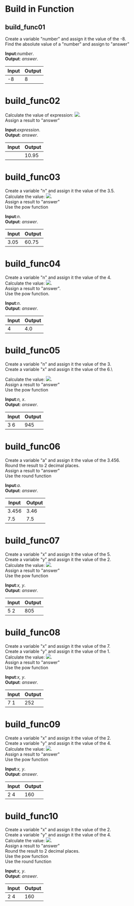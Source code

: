# Build in Function

## build_func01

Create a variable "number"  and assign it the value of the -8.\
Find the absolute value of a "number" and assign to  "answer" 

**Input**:*number*.\
**Output**: *answer*.

|   **Input**   |   **Output**    |
|---------------|-----------------|
|-8             |8                |

# build_func02

Calculate the value of expression:  <img src="https://latex.codecogs.com/gif.latex?\3(\frac{7}{5}-\frac{9}{4})">.\
Assign a result to "answer"

**Input**:*expression*.\
**Output**: *answer*.

|   **Input**   |   **Output**    |
|---------------|-----------------|
|               |10.95            |

# build_func03

Create a variable "n"  and assign it the value of the  3.5.\
Calculate the value:  <img src="https://latex.codecogs.com/gif.latex?\3(n+1)^{2}">.\
Assign a result to "answer"\
Use the pow function

**Input**:*n*.\
**Output**: *answer*.

|   **Input**   |   **Output**    |
|---------------|-----------------|
|3.05           |60.75            |

# build_func04

Create a variable "n"  and assign it the value of the 4.\
Calculate the value: <img src="https://latex.codecogs.com/gif.latex?\(\frac{2+n}{3})^{2}">.\
Assign a result to "answer".\
Use the pow function.

**Input**:*n*.\
**Output**: *answer*.

|   **Input**   |   **Output**    |
|---------------|-----------------|
|4              |4.0              |

# build_func05

Create a variable "n"  and assign it the value of the 3.\
Create a variable "x"  and assign it the value of the 6.\

Calculate the value: <img src="https://latex.codecogs.com/gif.latex?\(x^{n}+n^{x})">.\
Assign a result to "answer"\
Use the pow function

**Input**:*n, x*.\
**Output**: *answer*.

|   **Input**   |   **Output**    |
|---------------|-----------------|
|3 6            |945              |

# build_func06

Create a variable "a"  and assign it the value of the 3.456.\
Round the result to 2 decimal places.\
Assign a result to "answer"\
Use the round function

**Input**:*a*.\
**Output**: *answer*.

|   **Input**   |   **Output**    |
|---------------|-----------------|
|3.456          |3.46             |
|7.5            |7.5             |

# build_func07

Create a variable "x"  and assign it the value of the 5.\
Create a variable "y"  and assign it the value of the 2.\
Calculate the value: <img src="https://latex.codecogs.com/gif.latex?\(x^{2}+6x^{3}+3xy)">.\
Assign a result to "answer"\
Use the pow function

**Input**:*x, y*.\
**Output**: *answer*.

|   **Input**   |   **Output**    |
|---------------|-----------------|
|5 2            |805              |

# build_func08

Create a variable "x"  and assign it the value of the 7.\
Create a variable "y"  and assign it the value of the 1.\
Calculate the value: <img src="https://latex.codecogs.com/gif.latex?\5x^{2}y^{3}+xy^{2}">.\
Assign a result to "answer"\
Use the pow function

**Input**:*x, y*.\
**Output**: *answer*.

|   **Input**   |   **Output**    |
|---------------|-----------------|
|7 1            |252              |

# build_func09

Create a variable "x"  and assign it the value of the 2.\
Create a variable "y"  and assign it the value of the 4.\
Calculate the value: <img src="https://latex.codecogs.com/gif.latex?\2(y^{3}+x^{2}y)">.\
Assign a result to "answer"\
Use the pow function

**Input**:*x, y*.\
**Output**: *answer*.

|   **Input**   |   **Output**    |
|---------------|-----------------|
|2 4            |160              |

# build_func10

Create a variable "x"  and assign it the value of the 2.\
Create a variable "y"  and assign it the value of the 4.\
Calculate the value: <img src="https://latex.codecogs.com/gif.latex?\3y^{\frac{1}{2}}+x^{\frac{2}{3}}">.\
Assign a result to "answer"\
Round the result to 2 decimal places.\
Use the pow function\
Use the round function

**Input**:*x, y*.\
**Output**: *answer*.

|   **Input**   |   **Output**    |
|---------------|-----------------|
|2 4            |160              |